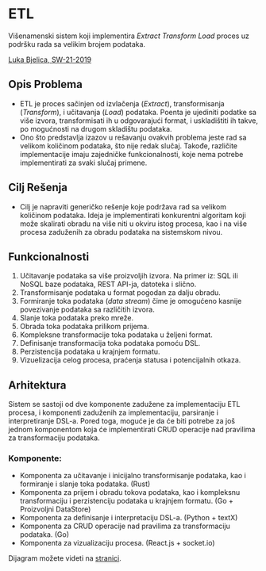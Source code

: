# ETL
Višenamenski sistem koji implementira <i>Extract Transform Load</i> proces uz podršku rada sa velikim brojem podataka.

[Luka Bjelica, SW-21-2019](https://github.com/bjelicaluka)

## Opis Problema
- ETL je proces sačinjen od izvlačenja (<i>Extract</i>), transformisanja (<i>Transform</i>), i učitavanja (<i>Load</i>) podataka. Poenta je ujediniti podatke sa više izvora, transformisati ih u odgovarajući format, i uskladištiti ih takve, po mogućnosti na drugom skladištu podataka.
- Ono što predstavlja izazov u rešavanju ovakvih problema jeste rad sa velikom količinom podataka, što nije redak slučaj. Takođe, različite implementacije imaju zajedničke funkcionalnosti, koje nema potrebe implementirati za svaki slučaj primene.

## Cilj Rešenja
- Cilj je napraviti generičko rešenje koje podržava rad sa velikom količinom podataka. Ideja je implementirati konkurentni algoritam koji može skalirati obradu na više niti u okviru istog procesa, kao i na više procesa zaduženih za obradu podataka na sistemskom nivou.

## Funkcionalnosti
1. Učitavanje podataka sa više proizvoljih izvora. Na primer iz: SQL ili NoSQL baze podataka, REST API-ja, datoteka i slično.
2. Transformisanje podataka u format pogodan za dalju obradu.
3. Formiranje toka podataka (<i>data stream</i>) čime je omogućeno kasnije povezivanje podataka sa različitih izvora.
4. Slanje toka podataka preko mreže.
5. Obrada toka podataka prilikom prijema.
6. Kompleksne transformacije toka podataka u željeni format.
7. Definisanje transformacija toka podataka pomoću DSL.
8. Perzistencija podataka u krajnjem formatu.
9. Vizuelizacija celog procesa, praćenja statusa i potencijalnih otkaza.

## Arhitektura
Sistem se sastoji od dve komponente zadužene za implementaciju ETL procesa, i komponenti zaduženih za implementaciju, parsiranje i interpretiranje DSL-a. Pored toga, moguće je da će biti potrebe za još jednom komponentom koja će implementirati CRUD operacije nad pravilima za transformaciju podataka.

### Komponente:
* Komponenta za učitavanje i inicijalno transformisanje podataka, kao i formiranje i slanje toka podataka. (Rust)
* Komponenta za prijem i obradu tokova podataka, kao i kompleksnu transformaciju i perzistenciju podataka u krajnjem formatu. (Go + Proizvoljni DataStore)
* Komponenta za definisanje i interpretaciju DSL-a. (Python + textX)
* Komponenta za CRUD operacije nad pravilima za transformaciju podataka. (Go)
* Komponenta za vizualizaciju procesa. (React.js + socket.io)

Dijagram možete videti na [stranici](https://github.com/bjelicaluka/etl/blob/master/etl.png).